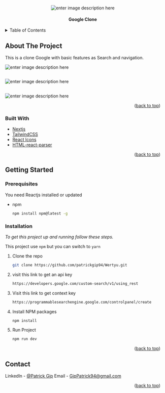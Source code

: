 
<!-- PROJECT LOGO -->
<br />
<div align="center">

  ![enter image description here](https://i.imgur.com/6iCw24m.png)
  <h4 align="center">Google Clone </h4>
</div>



<!-- TABLE OF CONTENTS -->
<details>
  <summary>Table of Contents</summary>
  <ol>
    <li>
      <a href="#about-the-project">About The Project</a>
      <ul>
        <li><a href="#built-with">Built With</a></li>
      </ul>
    </li>
    <li>
      <a href="#getting-started">Getting Started</a>
      <ul>
        <li><a href="#prerequisites">Prerequisites</a></li>
        <li><a href="#installation">Installation</a></li>
      </ul>
    </li>
    <li><a href="#contact">Contact</a></li>
  </ol>
</details>



<!-- ABOUT THE PROJECT -->
## About The Project

This is a clone Google with basic features as Search and navigation.


![enter image description here](https://i.imgur.com/71hJaQO.png)
##

![enter image description here](https://i.imgur.com/bwpBaqE.png)
##

![enter image description here](https://i.imgur.com/SsV0pe9.png)

<p align="right">(<a href="#readme-top">back to top</a>)</p>


### Built With

* [Nextjs](https://nextjs.org/docs)
* [TailwindCSS](https://v2.tailwindcss.com/docs)
* [React Icons](https://react-icons.github.io/react-icons/)
* [HTML-react-parser](https://www.npmjs.com/package/html-react-parser)



<p align="right">(<a href="#readme-top">back to top</a>)</p>



<!-- GETTING STARTED -->
## Getting Started

### Prerequisites

You need Reactjs installed or updated

* npm
  ```sh
  npm install npm@latest -g
  ```

### Installation

_To get this project up and running follow these steps._

<!-- 1. Get a free API Key at [https://example.com](https://example.com) -->
This project use `npm` but you can switch to `yarn`

1. Clone the repo
   ```sh
   git clone https://github.com/patrickgip94/Wertyu.git
   ```

2. visit this link to get an api key
    ```sh
    https://developers.google.com/custom-search/v1/using_rest
    ```

3. Visit this link to get context key
    ```sh
	https://programmablesearchengine.google.com/controlpanel/create
    ```



4. Install NPM packages
   ```sh
   npm install
   ```

5. Run Project
   ```sh
   npm run dev
   ```

<p align="right">(<a href="#readme-top">back to top</a>)</p>


<!-- CONTACT -->
## Contact

Linkedln - [@Patrick Gip](https://www.linkedin.com/in/patrickgip94/)
Email - GipPatrick94@gmail.com


<p align="right">(<a href="#readme-top">back to top</a>)</p>

